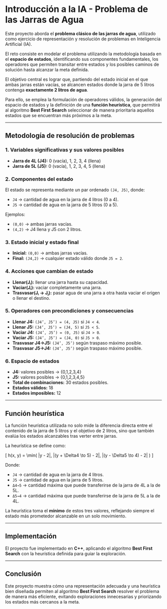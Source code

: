 # Introducción a la IA - Problema de las Jarras de Agua  

Este proyecto aborda el **problema clásico de las jarras de agua**, utilizado como ejercicio de representación y resolución de problemas en Inteligencia Artificial (IA).  

El reto consiste en modelar el problema utilizando la metodología basada en el **espacio de estados**, identificando sus componentes fundamentales, los operadores que permiten transitar entre estados y los posibles caminos de solución hasta alcanzar la meta definida.  

El objetivo central es lograr que, partiendo del estado inicial en el que ambas jarras están vacías, se alcancen estados donde la jarra de 5 litros contenga **exactamente 2 litros de agua**.  

Para ello, se emplea la formulación de operadores válidos, la generación del espacio de estados y la definición de una **función heurística**, que permitirá al algoritmo **Best First Search** seleccionar de manera prioritaria aquellos estados que se encuentran más próximos a la meta.  

---

## Metodología de resolución de problemas  

### 1. Variables significativas y sus valores posibles  
- **Jarra de 4L (J4):** 0 (vacía), 1, 2, 3, 4 (llena)  
- **Jarra de 5L (J5):** 0 (vacía), 1, 2, 3, 4, 5 (llena)  

### 2. Componentes del estado  
El estado se representa mediante un par ordenado `(J4, J5)`, donde:  
- `J4` → cantidad de agua en la jarra de 4 litros (0 a 4).  
- `J5` → cantidad de agua en la jarra de 5 litros (0 a 5).  

Ejemplos:  
- `(0,0)` → ambas jarras vacías.  
- `(4,2)` → J4 llena y J5 con 2 litros.  

### 3. Estado inicial y estado final  
- **Inicial:** `(0,0)` → ambas jarras vacías.  
- **Final:** `(J4,2)` → cualquier estado válido donde `J5 = 2`.  

### 4. Acciones que cambian de estado  
- **Llenar(Jᵢ):** llenar una jarra hasta su capacidad.  
- **Vaciar(Jᵢ):** vaciar completamente una jarra.  
- **Trasvasar(Jᵢ → Jⱼ):** pasar agua de una jarra a otra hasta vaciar el origen o llenar el destino.  

### 5. Operadores con precondiciones y consecuencias  
- **Llenar J4:** `(J4’, J5’) = (4, J5)` si `J4 < 4`.  
- **Llenar J5:** `(J4’, J5’) = (J4, 5)` si `J5 < 5`.  
- **Vaciar J4:** `(J4’, J5’) = (0, J5)` si `J4 > 0`.  
- **Vaciar J5:** `(J4’, J5’) = (J4, 0)` si `J5 > 0`.  
- **Trasvasar J4→J5:** `(J4’, J5’)` según traspaso máximo posible.  
- **Trasvasar J5→J4:** `(J4’, J5’)` según traspaso máximo posible.  

### 6. Espacio de estados  
- **J4:** valores posibles → {0,1,2,3,4}  
- **J5:** valores posibles → {0,1,2,3,4,5}  
- **Total de combinaciones:** 30 estados posibles.  
- **Estados válidos:** 18  
- **Estados imposibles:** 12  

---

## Función heurística  

La función heurística utilizada no solo mide la diferencia directa entre el contenido de la jarra de 5 litros y el objetivo de 2 litros, sino que también evalúa los estados alcanzables tras verter entre jarras.  

La heurística se define como:  

\[
h(x, y) = \min( |y - 2|, |(y + \Delta4 \to 5) - 2|, |(y - \Delta5 \to 4) - 2| )
\]  

Donde:  
- `J4` → cantidad de agua en la jarra de 4 litros.  
- `J5` → cantidad de agua en la jarra de 5 litros.  
- `Δ4→5` → cantidad máxima que puede transferirse de la jarra de 4L a la de 5L.  
- `Δ5→4` → cantidad máxima que puede transferirse de la jarra de 5L a la de 4L.  

La heurística toma el **mínimo** de estos tres valores, reflejando siempre el estado más prometedor alcanzable en un solo movimiento.  

---

## Implementación  

El proyecto fue implementado en **C++**, aplicando el algoritmo **Best First Search** con la heurística definida para guiar la exploración.  

---

## Conclusión  

Este proyecto muestra cómo una representación adecuada y una heurística bien diseñada permiten al algoritmo **Best First Search** resolver el problema de manera más eficiente, evitando exploraciones innecesarias y priorizando los estados más cercanos a la meta.  
